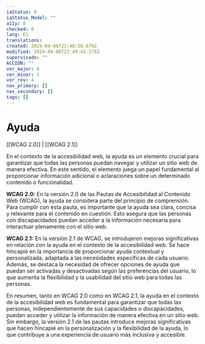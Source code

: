 ```yaml
---
iaStatus: 0
iaStatus_Model: ""
a11y: 0
checked: 0
lang: ES
translations: 
created: 2024-04-06T23:48:58.676Z
modified: 2024-04-06T23:49:42.276Z
supervisado: ""
ACCION: ""
ver_major: 0
ver_minor: 1
ver_rev: 4
nav_primary: []
nav_secondary: []
tags: []
---
```

# Ayuda

[[WCAG 2.0]] | [[WCAG 2.1]]

En el contexto de la accesibilidad web, la ayuda es un elemento crucial para garantizar que todas las personas puedan navegar y utilizar un sitio web de manera efectiva. En este sentido, el elemento <TOKEN> juega un papel fundamental al proporcionar información adicional o aclaraciones sobre un determinado contenido o funcionalidad.

**WCAG 2.0:**
En la versión 2.0 de las Pautas de Accesibilidad al Contenido Web (WCAG), la ayuda se considera parte del principio de comprensión. Para cumplir con esta pauta, es importante que la ayuda sea clara, concisa y relevante para el contenido en cuestión. Esto asegura que las personas con discapacidades puedan acceder a la información necesaria para interactuar plenamente con el sitio web.

**WCAG 2.1:**
En la versión 2.1 de WCAG, se introdujeron mejoras significativas en relación con la ayuda en el contexto de la accesibilidad web. Se hace hincapié en la importancia de proporcionar ayuda contextual y personalizada, adaptada a las necesidades específicas de cada usuario. Además, se destaca la necesidad de ofrecer opciones de ayuda que puedan ser activadas y desactivadas según las preferencias del usuario, lo que aumenta la flexibilidad y la usabilidad del sitio web para todas las personas.

En resumen, tanto en WCAG 2.0 como en WCAG 2.1, la ayuda en el contexto de la accesibilidad web es fundamental para garantizar que todas las personas, independientemente de sus capacidades o discapacidades, puedan acceder y utilizar la información de manera efectiva en un sitio web. Sin embargo, la versión 2.1 de las pautas introduce mejoras significativas que hacen hincapié en la personalización y la flexibilidad de la ayuda, lo que contribuye a una experiencia de usuario más inclusiva y accesible.

